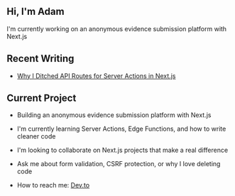 ## Hi, I'm Adam

I'm currently working on an anonymous evidence submission platform with Next.js


## Recent Writing
- [Why I Ditched API Routes for Server Actions in Next.js](https://dev.to/adamp78/why-i-ditched-api-routes-for-server-actions-in-nextjs-b16)

## Current Project
* Building an anonymous evidence submission platform with Next.js
  
* I'm currently learning Server Actions, Edge Functions, and how to write cleaner code
* I'm looking to collaborate on Next.js projects that make a real difference
* Ask me about form validation, CSRF protection, or why I love deleting code
* How to reach me: [Dev.to](https://dev.to/adamp78)
  

